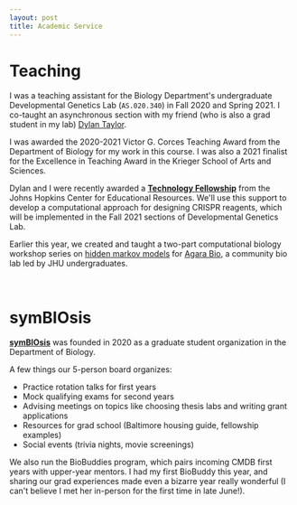 ```yaml
---
layout: post
title: Academic Service
---
```

# Teaching

I was a teaching assistant for the Biology Department's undergraduate Developmental Genetics Lab (`AS.020.340`) in Fall 2020 and Spring 2021. I co-taught an asynchronous section with my friend (who is also a grad student in my lab) [Dylan Taylor](https://dtaylo95.github.io/). 

I was awarded the 2020-2021 Victor G. Corces Teaching Award from the Department of Biology for my work in this course. I was also a 2021 finalist for the Excellence in Teaching Award in the Krieger School of Arts and Sciences. 

Dylan and I were recently awarded a **[Technology Fellowship](https://cer.jhu.edu/techfellows)** from the Johns Hopkins Center for Educational Resources. We'll use this support to develop a computational approach for designing CRISPR reagents, which will be implemented in the Fall 2021 sections of Developmental Genetics Lab. 

Earlier this year, we created and taught a two-part computational biology workshop series on [hidden markov models](https://github.com/scarioscia/hmm_workshop) for [Agara Bio](https://www.agarabio.org/), a community bio lab led by JHU undergraduates.


<br />

# symBIOsis

**[symBIOsis](https://sites.krieger.jhu.edu/symbiosis/)** was founded in 2020 as a graduate student organization in the Department of Biology.

A few things our 5-person board organizes:

* Practice rotation talks for first years
* Mock qualifying exams for second years
* Advising meetings on topics like choosing thesis labs and writing grant applications
* Resources for grad school (Baltimore housing guide, fellowship examples)
* Social events (trivia nights, movie screenings)

We also run the BioBuddies program, which pairs incoming CMDB first years with upper-year mentors. I had my first BioBuddy this year, and sharing our grad experiences made even a bizarre year really wonderful (I can't believe I met her in-person for the first time in late June!). 



